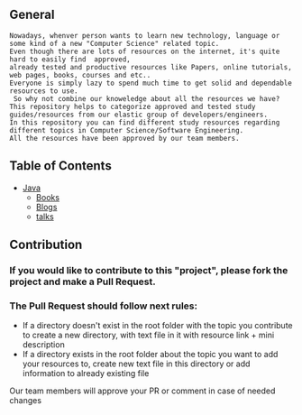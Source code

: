 ## General
	Nowadays, whenver person wants to learn new technology, language or some kind of a new "Computer Science" related topic.
	Even though there are lots of resources on the internet, it's quite hard to easily find  approved,
	already tested and productive resources like Papers, online tutorials, web pages, books, courses and etc..
	Everyone is simply lazy to spend much time to get solid and dependable resources to use.
	 So why not combine our knoweledge about all the resources we have?
	This repository helps to categorize approved and tested study guides/resources from our elastic group of developers/engineers.
	In this repository you can find different study resources regarding different topics in Computer Science/Software Engineering.
	All the resources have been approved by our team members.

## Table of Contents
- [Java](https://github.com/nikasakandelidze/Single-Source-Of-Truth/tree/master/java)
  - [Books](https://github.com/nikasakandelidze/Single-Source-Of-Truth/blob/master/java/books/entry-level-books.md)
  - [Blogs](https://github.com/nikasakandelidze/Single-Source-Of-Truth/blob/master/java/reading-resources/java-read.md)
  - [talks]()
## Contribution
### If you would like to contribute to this "project", please fork the project and make a Pull Request.
### The Pull Request should follow next rules:
-	If a directory doesn't exist in the root folder with the topic you contribute to create a new directory, with text file in it with resource link + mini description
-	If a directory exists in the root folder about the topic you want to add your resources to, create new text file in this directory or add information to already existing file

Our team members will approve your PR or comment in case of needed changes
